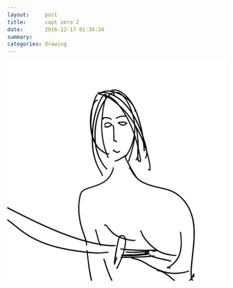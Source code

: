 ```yaml
---
layout:     post
title:      capt zero 2
date:       2016-12-17 01:34:34
summary:    
categories: drawing
---
```

![capt zero 2](/images/diary/capt-zero-2.png "katana girl")
